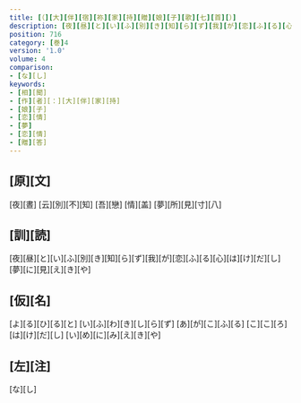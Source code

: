 ```yaml
---
title: [（][大][伴][宿][祢][家][持][贈][娘][子][歌][七][首][）]
description: [夜][昼][と][い][ふ][別][き][知][ら][ず][我][が][恋][ふ][る][心][は][け][だ][し][夢][に][見][え][き][や]
position: 716
category: [巻]4
version: '1.0'
volume: 4
comparison:
- [な][し]
keywords:
- [相][聞]
- [作][者][：][大][伴][家][持]
- [娘][子]
- [恋][情]
- [夢]
- [恋][情]
- [贈][答]
---
```


## [原][文]

[夜][晝] [云][別][不][知] [吾][戀] [情][盖] [夢][所][見][寸][八]

## [訓][読]

[夜][昼][と][い][ふ][別][き][知][ら][ず][我][が][恋][ふ][る][心][は][け][だ][し][夢][に][見][え][き][や]

## [仮][名]

[よ][る][ひ][る][と] [い][ふ][わ][き][し][ら][ず] [あ][が][こ][ふ][る] [こ][こ][ろ][は][け][だ][し] [い][め][に][み][え][き][や]

## [左][注]

[な][し]
